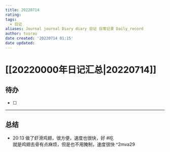 ```yaml
---
title: 20220714
rating:
tags:
  - 日记
aliases: Journal journal Diary diary 日记 日常记录 Daily_record
author: tusrau
date created: '20220714 01:15'
date updated:
---
```


# [[20220000年日记汇总|20220714]]

## 待办

- [ ] 

---

## 总结

- 20:13 做了虾滑鸡翅，很方便，速度也很快，好 #吃 <br>就是鸡翅去骨有点麻烦，但是也不用腌制，速度很快 ^2mva29